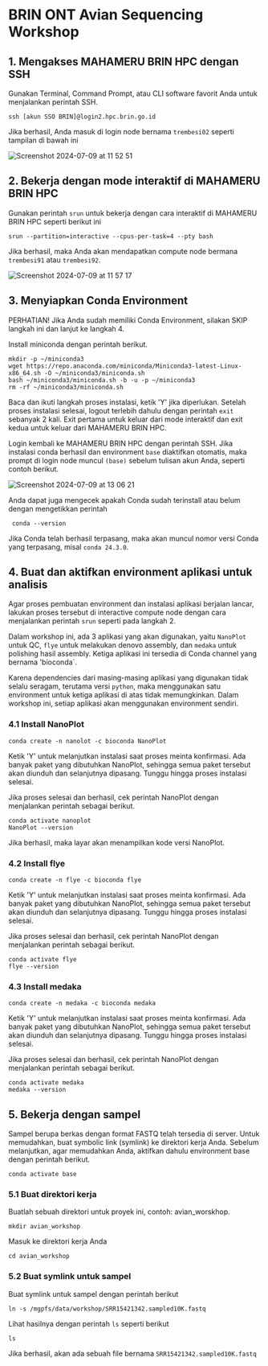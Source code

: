 # BRIN ONT Avian Sequencing Workshop

## 1. Mengakses MAHAMERU BRIN HPC dengan SSH
Gunakan Terminal, Command Prompt, atau CLI software favorit Anda untuk menjalankan perintah SSH.
```
ssh [akun SSO BRIN]@login2.hpc.brin.go.id
```
Jika berhasil, Anda masuk di login node bernama `trembesi02` seperti tampilan di bawah ini

![Screenshot 2024-07-09 at 11 52 51](https://github.com/siryanto/BRIN-ONT-avian-workshop/assets/30887367/649bc235-0039-4e7a-a2de-23776572c2b9)

## 2. Bekerja dengan mode interaktif di MAHAMERU BRIN HPC
Gunakan perintah `srun` untuk bekerja dengan cara interaktif di MAHAMERU BRIN HPC seperti berikut ini
```
srun --partition=interactive --cpus-per-task=4 --pty bash
```
Jika berhasil, maka Anda akan mendapatkan compute node bermana `trembesi91` atau `trembesi92`. 

![Screenshot 2024-07-09 at 11 57 17](https://github.com/siryanto/BRIN-ONT-avian-workshop/assets/30887367/ba3cb29c-c1f4-42d4-9647-f004d086ff88)

## 3. Menyiapkan Conda Environment
PERHATIAN!
Jika Anda sudah memiliki Conda Environment, silakan SKIP langkah ini dan lanjut ke langkah 4.

Install miniconda dengan perintah berikut.
```
mkdir -p ~/miniconda3
wget https://repo.anaconda.com/miniconda/Miniconda3-latest-Linux-x86_64.sh -O ~/miniconda3/miniconda.sh
bash ~/miniconda3/miniconda.sh -b -u -p ~/miniconda3
rm -rf ~/miniconda3/miniconda.sh

```
Baca dan ikuti langkah proses instalasi, ketik 'Y' jika diperlukan.
Setelah proses instalasi selesai, logout terlebih dahulu dengan perintah `exit` sebanyak 2 kali. Exit pertama untuk keluar dari mode interaktif dan exit kedua untuk keluar dari MAHAMERU BRIN HPC.

Login kembali ke MAHAMERU BRIN HPC dengan perintah SSH. Jika instalasi conda berhasil dan environment `base` diaktifkan otomatis, maka prompt di login node muncul `(base)` sebelum tulisan akun Anda, seperti contoh berikut.

![Screenshot 2024-07-09 at 13 06 21](https://github.com/siryanto/BRIN-ONT-avian-workshop/assets/30887367/8b0f3297-6ac4-4b74-8989-e81a19cae6e9)


Anda dapat juga mengecek apakah Conda sudah terinstall atau belum dengan mengetikkan perintah 
```
 conda --version
```
Jika Conda telah berhasil terpasang, maka akan muncul nomor versi Conda yang terpasang, misal `conda 24.3.0`. 
## 4. Buat dan aktifkan environment aplikasi untuk analisis
Agar proses pembuatan environment dan instalasi aplikasi berjalan lancar, lakukan proses tersebut di interactive compute node dengan cara menjalankan perintah `srun` seperti pada langkah 2.

Dalam workshop ini, ada 3 aplikasi yang akan digunakan, yaitu `NanoPlot` untuk QC, `flye` untuk melakukan denovo assembly, dan `medaka` untuk polishing hasil assembly. Ketiga aplikasi ini tersedia di Conda channel yang bernama 'bioconda`. 

Karena dependencies dari masing-masing aplikasi yang digunakan tidak selalu seragam, terutama versi `python`, maka menggunakan satu environment untuk ketiga aplikasi di atas tidak memungkinkan. Dalam workshop ini, setiap aplikasi akan menggunakan environment sendiri. 
### 4.1 Install NanoPlot
```
conda create -n nanolot -c bioconda NanoPlot
```
Ketik 'Y' untuk melanjutkan instalasi saat proses meinta konfirmasi. Ada banyak paket yang dibutuhkan NanoPlot, sehingga semua paket tersebut akan diunduh dan selanjutnya dipasang. Tunggu hingga proses instalasi selesai.

Jika proses selesai dan berhasil, cek perintah NanoPlot dengan menjalankan perintah sebagai berikut.
```
conda activate nanoplot
NanoPlot --version

```
Jika berhasil, maka layar akan menampilkan kode versi NanoPlot. 
### 4.2 Install flye
```
conda create -n flye -c bioconda flye
```
Ketik 'Y' untuk melanjutkan instalasi saat proses meinta konfirmasi. Ada banyak paket yang dibutuhkan NanoPlot, sehingga semua paket tersebut akan diunduh dan selanjutnya dipasang. Tunggu hingga proses instalasi selesai.

Jika proses selesai dan berhasil, cek perintah NanoPlot dengan menjalankan perintah sebagai berikut.
```
conda activate flye
flye --version

```
### 4.3 Install medaka
```
conda create -n medaka -c bioconda medaka
```
Ketik 'Y' untuk melanjutkan instalasi saat proses meinta konfirmasi. Ada banyak paket yang dibutuhkan NanoPlot, sehingga semua paket tersebut akan diunduh dan selanjutnya dipasang. Tunggu hingga proses instalasi selesai.

Jika proses selesai dan berhasil, cek perintah NanoPlot dengan menjalankan perintah sebagai berikut.
```
conda activate medaka
medaka --version

```
## 5. Bekerja dengan sampel
Sampel berupa berkas dengan format FASTQ telah tersedia di server. Untuk memudahkan, buat symbolic link (symlink) ke direktori kerja Anda. Sebelum melanjutkan, agar memudahkan Anda, aktifkan dahulu environment base dengan perintah berikut.
```
conda activate base
```
### 5.1 Buat direktori kerja
Buatlah sebuah direktori untuk proyek ini, contoh: avian_worskhop.
```
mkdir avian_workshop
```
Masuk ke direktori kerja Anda
```
cd avian_workshop
```
### 5.2 Buat symlink untuk sampel
Buat symlink untuk sampel dengan perintah berikut
```
ln -s /mgpfs/data/workshop/SRR15421342.sampled10K.fastq
```
Lihat hasilnya dengan perintah `ls` seperti berikut
```
ls
```
Jika berhasil, akan ada sebuah file bernama `SRR15421342.sampled10K.fastq`

